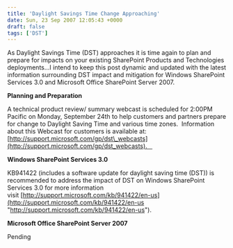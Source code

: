 ```yaml
---
title: 'Daylight Savings Time Change Approaching'
date: Sun, 23 Sep 2007 12:05:43 +0000
draft: false
tags: ['DST']
---
```


As Daylight Savings Time (DST) approaches it is time again to plan and prepare for impacts on your existing SharePoint Products and Technologies deployments...I intend to keep this post dynamic and updated with the latest information surrounding DST impact and mitigation for Windows SharePoint Services 3.0 and Microsoft Office SharePoint Server 2007.

**Planning and Preparation**

A technical product review/ summary webcast is scheduled for 2:00PM Pacific on Monday, September 24th to help customers and partners prepare for change to Daylight Saving Time and various time zones.  Information about this Webcast for customers is available at: [http://support.microsoft.com/gp/dst\_webcasts](http://support.microsoft.com/gp/dst_webcasts).   

**Windows SharePoint Services 3.0**

KB941422 (includes a software update for daylight saving time (DST)) is recommended to address the impact of DST on Windows SharePoint Services 3.0 for more information visit [http://support.microsoft.com/kb/941422/en-us](http://support.microsoft.com/kb/941422/en-us "http://support.microsoft.com/kb/941422/en-us").

**Microsoft Office SharePoint Server 2007**

Pending